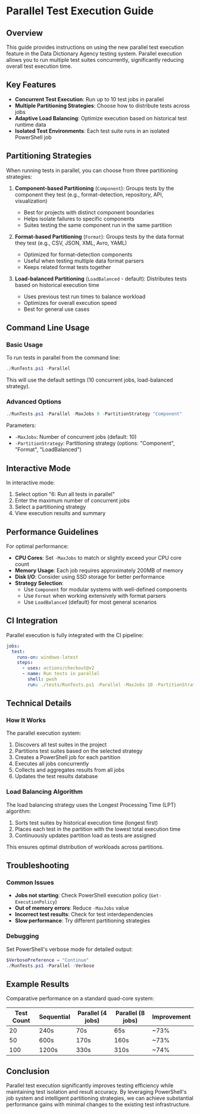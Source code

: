 # Parallel Test Execution Guide

## Overview

This guide provides instructions on using the new parallel test execution feature in the Data Dictionary Agency testing system. Parallel execution allows you to run multiple test suites concurrently, significantly reducing overall test execution time.

## Key Features

- **Concurrent Test Execution**: Run up to 10 test jobs in parallel
- **Multiple Partitioning Strategies**: Choose how to distribute tests across jobs
- **Adaptive Load Balancing**: Optimize execution based on historical test runtime data
- **Isolated Test Environments**: Each test suite runs in an isolated PowerShell job

## Partitioning Strategies

When running tests in parallel, you can choose from three partitioning strategies:

1. **Component-based Partitioning** (`Component`): Groups tests by the component they test (e.g., format-detection, repository, API, visualization)
   - Best for projects with distinct component boundaries
   - Helps isolate failures to specific components
   - Suites testing the same component run in the same partition

2. **Format-based Partitioning** (`Format`): Groups tests by the data format they test (e.g., CSV, JSON, XML, Avro, YAML)
   - Optimized for format-detection components
   - Useful when testing multiple data format parsers
   - Keeps related format tests together

3. **Load-balanced Partitioning** (`LoadBalanced` - default): Distributes tests based on historical execution time
   - Uses previous test run times to balance workload
   - Optimizes for overall execution speed
   - Best for general use cases

## Command Line Usage

### Basic Usage

To run tests in parallel from the command line:

```powershell
./RunTests.ps1 -Parallel
```

This will use the default settings (10 concurrent jobs, load-balanced strategy).

### Advanced Options

```powershell
./RunTests.ps1 -Parallel -MaxJobs 8 -PartitionStrategy "Component"
```

Parameters:
- `-MaxJobs`: Number of concurrent jobs (default: 10)
- `-PartitionStrategy`: Partitioning strategy (options: "Component", "Format", "LoadBalanced")

## Interactive Mode

In interactive mode:
1. Select option "6: Run all tests in parallel"
2. Enter the maximum number of concurrent jobs
3. Select a partitioning strategy
4. View execution results and summary

## Performance Guidelines

For optimal performance:

- **CPU Cores**: Set `-MaxJobs` to match or slightly exceed your CPU core count
- **Memory Usage**: Each job requires approximately 200MB of memory
- **Disk I/O**: Consider using SSD storage for better performance
- **Strategy Selection**:
  - Use `Component` for modular systems with well-defined components
  - Use `Format` when working extensively with format parsers
  - Use `LoadBalanced` (default) for most general scenarios

## CI Integration

Parallel execution is fully integrated with the CI pipeline:

```yaml
jobs:
  test:
    runs-on: windows-latest
    steps:
      - uses: actions/checkout@v2
      - name: Run tests in parallel
        shell: pwsh
        run: ./tests/RunTests.ps1 -Parallel -MaxJobs 10 -PartitionStrategy "LoadBalanced" -CI
```

## Technical Details

### How It Works

The parallel execution system:

1. Discovers all test suites in the project
2. Partitions test suites based on the selected strategy
3. Creates a PowerShell job for each partition
4. Executes all jobs concurrently
5. Collects and aggregates results from all jobs
6. Updates the test results database

### Load Balancing Algorithm

The load balancing strategy uses the Longest Processing Time (LPT) algorithm:

1. Sorts test suites by historical execution time (longest first)
2. Places each test in the partition with the lowest total execution time
3. Continuously updates partition load as tests are assigned

This ensures optimal distribution of workloads across partitions.

## Troubleshooting

### Common Issues

- **Jobs not starting**: Check PowerShell execution policy (`Get-ExecutionPolicy`)
- **Out of memory errors**: Reduce `-MaxJobs` value
- **Incorrect test results**: Check for test interdependencies
- **Slow performance**: Try different partitioning strategies

### Debugging

Set PowerShell's verbose mode for detailed output:

```powershell
$VerbosePreference = "Continue"
./RunTests.ps1 -Parallel -Verbose
```

## Example Results

Comparative performance on a standard quad-core system:

| Test Count | Sequential | Parallel (4 jobs) | Parallel (8 jobs) | Improvement |
|------------|------------|-------------------|-------------------|-------------|
| 20         | 240s       | 70s               | 65s               | ~73%        |
| 50         | 600s       | 170s              | 160s              | ~73%        |
| 100        | 1200s      | 330s              | 310s              | ~74%        |

## Conclusion

Parallel test execution significantly improves testing efficiency while maintaining test isolation and result accuracy. By leveraging PowerShell's job system and intelligent partitioning strategies, we can achieve substantial performance gains with minimal changes to the existing test infrastructure.
